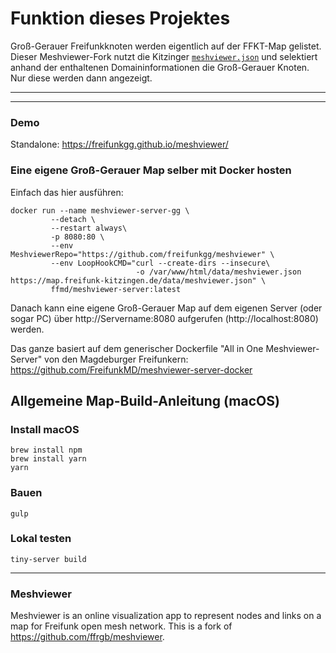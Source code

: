 # Funktion dieses Projektes
Groß-Gerauer Freifunkknoten werden eigentlich auf der FFKT-Map gelistet.
Dieser Meshviewer-Fork nutzt die Kitzinger [`meshviewer.json`](https://falterturm.freifunk-vec.de/meshviewer.json) und selektiert anhand der enthaltenen Domaininformationen die Groß-Gerauer Knoten. Nur diese werden dann angezeigt.

---

---

### Demo
Standalone: https://freifunkgg.github.io/meshviewer/

### Eine eigene Groß-Gerauer Map selber mit Docker hosten
Einfach das hier ausführen:

```
docker run --name meshviewer-server-gg \
         --detach \
         --restart always\
         -p 8080:80 \
         --env MeshviewerRepo="https://github.com/freifunkgg/meshviewer" \
         --env LoopHookCMD="curl --create-dirs --insecure\
                            -o /var/www/html/data/meshviewer.json https://map.freifunk-kitzingen.de/data/meshviewer.json" \
         ffmd/meshviewer-server:latest
```
Danach kann eine eigene Groß-Gerauer Map auf dem eigenen Server (oder sogar PC) über http://Servername:8080 aufgerufen (http://localhost:8080) werden.

Das ganze basiert auf dem generischer Dockerfile "All in One Meshviewer-Server" von den Magdeburger Freifunkern:
https://github.com/FreifunkMD/meshviewer-server-docker

## Allgemeine Map-Build-Anleitung (macOS)
### Install macOS
```
brew install npm
brew install yarn
yarn
```
### Bauen
```
gulp
```

### Lokal testen
```
tiny-server build
```

---

### Meshviewer

Meshviewer is an online visualization app to represent nodes and links on a map for Freifunk open mesh network.
This is a fork of https://github.com/ffrgb/meshviewer.
